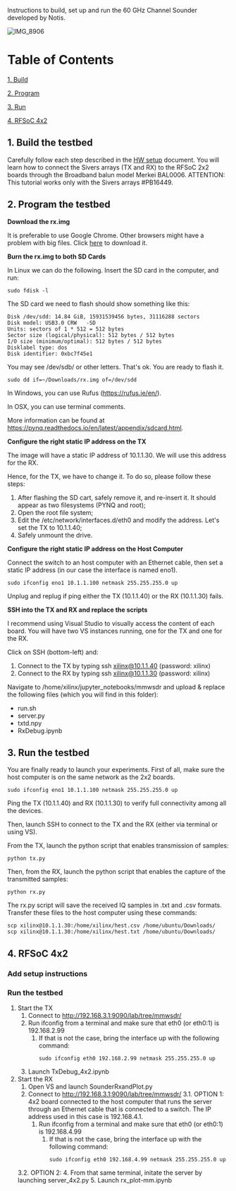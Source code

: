 Instructions to build, set up and run the 60 GHz Channel Sounder developed by Notis. 


![IMG_8906](https://github.com/nyu-wireless/mmwsdr/assets/24817896/346ab6a4-8d33-41a2-9502-7f0f18a02c76)


# Table of Contents  

[1. Build](#1-build-the-testbed)

[2. Program](#2-program-the-testbed)

[3. Run](#3-run-the-testbed)

[4. RFSoC 4x2](#4x2)

## 1. Build the testbed

Carefully follow each step described in the [HW setup](https://github.com/nyu-wireless/mmwsdr/blob/main/2x2_sounder/HW_setup.pdf) document. You will learn how to connect the Sivers arrays (TX and RX) to the RFSoC 2x2 boards through the Broadband balun model Merkei BAL0006. ATTENTION: This tutorial works only with the Sivers arrays #PB16449.

## 2. Program the testbed

**Download the rx.img**

It is preferable to use Google Chrome. Other browsers might have a problem with big files. Click [here](https://drive.google.com/file/d/1YfHpmMC5HQftU6drCumDuZgqWMh2dPdv/view?usp=drive_link) to download it.

**Burn the rx.img to both SD Cards**

In Linux we can do the following. Insert the SD card in the computer, and run:

```
sudo fdisk -l
```

The SD card we need to flash should show something like this:

```
Disk /dev/sdd: 14.84 GiB, 15931539456 bytes, 31116288 sectors
Disk model: USB3.0 CRW   -SD
Units: sectors of 1 * 512 = 512 bytes
Sector size (logical/physical): 512 bytes / 512 bytes
I/O size (minimum/optimal): 512 bytes / 512 bytes
Disklabel type: dos
Disk identifier: 0xbc7f45e1
```

You may see /dev/sdb/ or other letters. That's ok. You are ready to flash it. 

```
sudo dd if=~/Downloads/rx.img of=/dev/sdd 
```

In Windows, you can use Rufus (https://rufus.ie/en/).

In OSX, you can use terminal comments.

More information can be found at https://pynq.readthedocs.io/en/latest/appendix/sdcard.html. 


**Configure the right static IP address on the TX**

The image will have a static IP address of 10.1.1.30. We will use this address for the RX. 

Hence, for the TX, we have to change it. To do so, please follow these steps:

 1) After flashing the SD cart, safely remove it, and re-insert it. It should appear as two filesystems (PYNQ and root);
 2) Open the root file system;
 3) Edit the /etc/network/interfaces.d/eth0 and modify the address. Let's set the TX to 10.1.1.40;
 4) Safely unmount the drive.

**Configure the right static IP address on the Host Computer**

Connect the switch to an host computer with an Ethernet cable, then set a static IP address (in our case the interface is named eno1). 

```
sudo ifconfig eno1 10.1.1.100 netmask 255.255.255.0 up
```

Unplug and replug if ping either the TX (10.1.1.40) or the RX (10.1.1.30) fails.

**SSH into the TX and RX and replace the scripts**

I recommend using Visual Studio to visually access the content of each board. You will have two VS instances running, one for the TX and one for the RX. 

Click on SSH (bottom-left) and:

1) Connect to the TX by typing ssh xilinx@10.1.1.40 (password: xilinx)
2) Connect to the RX by typing ssh xilinx@10.1.1.30 (password: xilinx)

Navigate to /home/xilinx/jupyter_notebooks/mmwsdr and upload & replace the following files (which you will find in this folder):
- run.sh
- server.py
- txtd.npy
- RxDebug.ipynb

## 3. Run the testbed

You are finally ready to launch your experiments. First of all, make sure the host computer is on the same network as the 2x2 boards. 
```
sudo ifconfig eno1 10.1.1.100 netmask 255.255.255.0 up
```
Ping the TX (10.1.1.40) and RX (10.1.1.30) to verify full connectivity among all the devices. 

Then, launch SSH to connect to the TX and the RX (either via terminal or using VS). 

From the TX, launch the python script that enables transmission of samples:
```
python tx.py
```

Then, from the RX, launch the python script that enables the capture of the transmitted samples:

```
python rx.py
```

The rx.py script will save the received IQ samples in .txt and .csv formats. Transfer these files to the host computer using these commands:
```
scp xilinx@10.1.1.30:/home/xilinx/hest.csv /home/ubuntu/Downloads/
scp xilinx@10.1.1.30:/home/xilinx/hest.txt /home/ubuntu/Downloads/
```

## 4. RFSoC 4x2 <a name="4x2"></a>

### Add setup instructions 

### Run the testbed 

1. Start the TX
   1. Connect to http://192.168.3.1:9090/lab/tree/mmwsdr/
   2. Run ifconfig from a terminal and make sure that eth0 (or eth0:1) is 192.168.2.99
      1. If that is not the case, bring the interface up with the following command:
         ```
         sudo ifconfig eth0 192.168.2.99 netmask 255.255.255.0 up
         ```
   4. Launch TxDebug_4x2.ipynb
2. Start the RX
   1. Open VS and launch SounderRxandPlot.py
   2. Connect to http://192.168.3.1:9090/lab/tree/mmwsdr/
   3.1. OPTION 1: 4x2 board connected to the host computer that runs the server through an Ethernet cable that is connected to a switch. The IP address used in this case is 192.168.4.1.
       1. Run ifconfig from a terminal and make sure that eth0 (or eth0:1) is 192.168.4.99
          1. If that is not the case, bring the interface up with the following command:
             ```
             sudo ifconfig eth0 192.168.4.99 netmask 255.255.255.0 up
             ```
   3.2. OPTION 2: 
   4. From that same terminal, initate the server by launching server_4x2.py
   5. Launch rx_plot-mm.ipynb

